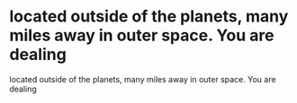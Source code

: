 # located outside of the planets, many miles away in outer space. You are dealing

located outside of the planets, many miles away in outer space. You are dealing